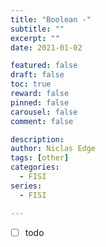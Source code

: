 ```yaml
---
title: "Boolean -"
subtitle: ""
excerpt: ""
date: 2021-01-02

featured: false
draft: false
toc: true
reward: false
pinned: false
carousel: false
comment: false

description:
author: Niclas Edge
tags: [other]
categories:
  - FISI
series:
  - FISI

---
```


- [ ] todo